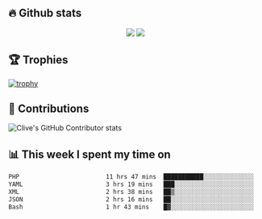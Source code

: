 ## &#128293; Github stats

<!-- GitHub Readme Streak Stats - https://github.com/DenverCoder1/github-readme-streak-stats -->
<p align="center">

<picture>
  <source 
    srcset="https://github-readme-stats.vercel.app/api?username=clivewalkden&count_private=true&show_icons=true&theme=darcula"
    media="(prefers-color-scheme: dark)"
  />
  <source
    srcset="https://github-readme-stats.vercel.app/api?username=clivewalkden&count_private=true&show_icons=true&theme=calm"
    media="(prefers-color-scheme: light), (prefers-color-scheme: no-preference)"
  />
  <img src="https://github-readme-stats.vercel.app/api?username=clivewalkden&count_private=true&show_icons=true&theme=darcula" />
</picture>

<a href="https://git.io/streak-stats" target="_blank">
  <img src="http://github-readme-streak-stats.herokuapp.com?user=clivewalkden&theme=darcula&date_format=j%20M%5B%20Y%5D" />
</a>

</p>

## &#127942; Trophies
[![trophy](https://github-profile-trophy.vercel.app/?username=clivewalkden&theme=onedark)](https://github.com/clivewalkden/github-profile-trophy)

## &#129309; Contributions
![Clive's GitHub Contributor stats](https://github-contributor-stats.vercel.app/api?username=clivewalkden)

## &#128202; This week I spent my time on
<!--START_SECTION:waka-->

```txt
PHP                        11 hrs 47 mins  ███████████░░░░░░░░░░░░░░   44.56 %
YAML                       3 hrs 19 mins   ███░░░░░░░░░░░░░░░░░░░░░░   12.59 %
XML                        2 hrs 38 mins   ██▒░░░░░░░░░░░░░░░░░░░░░░   09.98 %
JSON                       2 hrs 16 mins   ██░░░░░░░░░░░░░░░░░░░░░░░   08.57 %
Bash                       1 hr 43 mins    █▓░░░░░░░░░░░░░░░░░░░░░░░   06.53 %
```

<!--END_SECTION:waka-->
